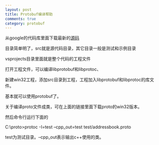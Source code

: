 ```yaml
---
layout: post
title: Protobuf编译帮助
comments: true
category: protobuf
---
```

从google的代码库里面下载最新的[源码](http://code.google.com/p/protobuf/downloads/list)

目录简单明了，src就是源代码目录，其它目录一般是测试和示例目录

vsprojects目录里面就是整个代码的工程文件

打开工程文件，可以编译libprotobuf和libprotoc、

新建win32工程，添加src目录到工程，工程加入libprotobuf和libprotoc的库文件。

基本就可以使用protobuf了。

关于编译proto文件成类，可在上面的链接里面下载proto的win32版本。

然后命令行运行下面的

C:\proto>protoc -I=test –cpp_out=test test/addressbook.proto

test为测试目录。–cpp_out表示输出c++使用的类。
